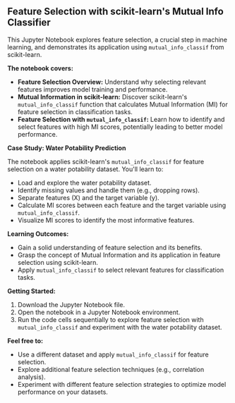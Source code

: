 ## Feature Selection with scikit-learn's Mutual Info Classifier

This Jupyter Notebook explores feature selection, a crucial step in machine learning, and demonstrates its application using `mutual_info_classif` from scikit-learn.

**The notebook covers:**

* **Feature Selection Overview:** Understand why selecting relevant features improves model training and performance.
* **Mutual Information in scikit-learn:** Discover scikit-learn's `mutual_info_classif` function that calculates Mutual Information (MI) for feature selection in classification tasks.
* **Feature Selection with `mutual_info_classif`:** Learn how to identify and select features with high MI scores, potentially leading to better model performance.

**Case Study: Water Potability Prediction**

The notebook applies scikit-learn's `mutual_info_classif` for feature selection on a water potability dataset. You'll learn to:

* Load and explore the water potability dataset.
* Identify missing values and handle them (e.g., dropping rows).
* Separate features (X) and the target variable (y).
* Calculate MI scores between each feature and the target variable using `mutual_info_classif`.
* Visualize MI scores to identify the most informative features.

**Learning Outcomes:**

* Gain a solid understanding of feature selection and its benefits.
* Grasp the concept of Mutual Information and its application in feature selection using scikit-learn.
* Apply `mutual_info_classif` to select relevant features for classification tasks.

**Getting Started:**

1. Download the Jupyter Notebook file.
2. Open the notebook in a Jupyter Notebook environment.
3. Run the code cells sequentially to explore feature selection with `mutual_info_classif` and experiment with the water potability dataset.

**Feel free to:**

* Use a different dataset and apply `mutual_info_classif` for feature selection.
* Explore additional feature selection techniques (e.g., correlation analysis).
* Experiment with different feature selection strategies to optimize model performance on your datasets.
